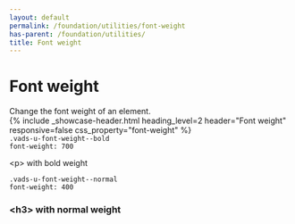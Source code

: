 ```yaml
---
layout: default
permalink: /foundation/utilities/font-weight
has-parent: /foundation/utilities/
title: Font weight
---
```


# Font weight

<div class="va-introtext" markdown="1">
Change the font weight of an element.
</div>

<div class="site-showcase">
{%
  include _showcase-header.html
  heading_level=2
  header="Font weight"
  responsive=false
  css_property="font-weight"
%}
  <div class="vads-grid-row vads-u-flex-direction--column">
    <div class="site-showcase__col vads-grid-row vads-u-align-items--flex-start vads-u-border--0">
      <div class="vads-grid-col-12 tablet:vads-grid-col-4">
          <code class="code">.vads-u-font-weight--bold</code>
      </div>
      <div class="vads-grid-col-12 tablet:vads-grid-col-4">
          <code class="code">font-weight: 700</code>
      </div>
      <div class="vads-grid-col-12 tablet:vads-grid-col-4">
        <p class="vads-u-font-weight--bold vads-u-margin--0">&lt;p> with bold weight</p>
      </div>
    </div>
    <div class="site-showcase__col vads-grid-row vads-u-align-items--flex-start">
      <div class="vads-grid-col-12 tablet:vads-grid-col-4">
          <code class="code">.vads-u-font-weight--normal</code>
      </div>
      <div class="vads-grid-col-12 tablet:vads-grid-col-4">
          <code class="code">font-weight: 400</code>
      </div>
      <div class="vads-grid-col-12 tablet:vads-grid-col-4">
        <h3 class="vads-u-font-weight--normal vads-u-margin--0">&lt;h3> with normal weight</h3>
      </div>
    </div>
  </div>
</div>

